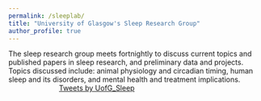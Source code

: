 ```yaml
---
permalink: /sleeplab/
title: "University of Glasgow's Sleep Research Group"
author_profile: true
---
```

The sleep research group meets fortnightly to discuss current topics and published papers in sleep research, and preliminary data and projects. Topics discussed include: animal physiology and circadian timing, human sleep and its disorders, and mental health and treatment implications.
<a class="twitter-timeline" img style="float; right; margin: 0px 0px 25px 100px;" data-width="300" data-height="400" data-theme="light" href="https://twitter.com/UofG_Sleep?ref_src=twsrc%5Etfw">Tweets by UofG_Sleep</a> <script async src="https://platform.twitter.com/widgets.js" charset="utf-8"></script>


